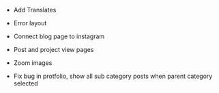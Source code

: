 - Add Translates
- Error layout
- Connect blog page to instagram
- Post and project view pages
- Zoom images

- Fix bug in protfolio, show all sub category posts when parent category selected
